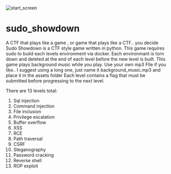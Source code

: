 
![start_screen](https://github.com/user-attachments/assets/4fd65fcc-fa06-4f83-9aed-2cbbdb30663a)

# sudo_showdown
A CTF that plays like a game , or  game that plays like a CTF.. you decide
Sudo Showdown is a CTF style game written in python. 
This game requires sudo to build each levels environment via docker.
Each environmant is torn down and deleted at the end of each level before the new level is built.
This game plays background music while you play. Use your own mp3 FIle if you like.. I suggest using a long one, just name it background_music.mp3 and place it in the assets folder
Each level contains a flag that must be submitted before progressing to the next level.

There are 13 levels total:

1) Sql injection
2) Command injection
3) File inclusion
4) Privilege escalation
5) Buffer overflow
6) XSS
7) RCE
8) Path traversal
9) CSRF
10) Steganography
11) Password cracking
12) Reverse shell
13) ROP exploit

